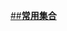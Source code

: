 <p><a href="https://github.com/JacksonHuang2019/MyNote/blob/master/ArrayList.md">##<b>常用集合</b></a></p>
